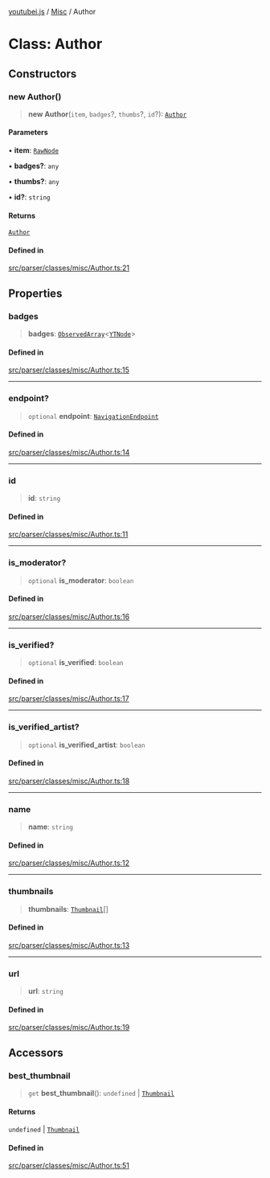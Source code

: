 [youtubei.js](../../../README.md) / [Misc](../README.md) / Author

# Class: Author

## Constructors

### new Author()

> **new Author**(`item`, `badges`?, `thumbs`?, `id`?): [`Author`](Author.md)

#### Parameters

• **item**: [`RawNode`](../../APIResponseTypes/type-aliases/RawNode.md)

• **badges?**: `any`

• **thumbs?**: `any`

• **id?**: `string`

#### Returns

[`Author`](Author.md)

#### Defined in

[src/parser/classes/misc/Author.ts:21](https://github.com/LuanRT/YouTube.js/blob/4729016fb98e7045ee4043857be7eef780c01e35/src/parser/classes/misc/Author.ts#L21)

## Properties

### badges

> **badges**: [`ObservedArray`](../../Helpers/type-aliases/ObservedArray.md)\<[`YTNode`](../../Helpers/classes/YTNode.md)\>

#### Defined in

[src/parser/classes/misc/Author.ts:15](https://github.com/LuanRT/YouTube.js/blob/4729016fb98e7045ee4043857be7eef780c01e35/src/parser/classes/misc/Author.ts#L15)

***

### endpoint?

> `optional` **endpoint**: [`NavigationEndpoint`](../../YTNodes/classes/NavigationEndpoint.md)

#### Defined in

[src/parser/classes/misc/Author.ts:14](https://github.com/LuanRT/YouTube.js/blob/4729016fb98e7045ee4043857be7eef780c01e35/src/parser/classes/misc/Author.ts#L14)

***

### id

> **id**: `string`

#### Defined in

[src/parser/classes/misc/Author.ts:11](https://github.com/LuanRT/YouTube.js/blob/4729016fb98e7045ee4043857be7eef780c01e35/src/parser/classes/misc/Author.ts#L11)

***

### is\_moderator?

> `optional` **is\_moderator**: `boolean`

#### Defined in

[src/parser/classes/misc/Author.ts:16](https://github.com/LuanRT/YouTube.js/blob/4729016fb98e7045ee4043857be7eef780c01e35/src/parser/classes/misc/Author.ts#L16)

***

### is\_verified?

> `optional` **is\_verified**: `boolean`

#### Defined in

[src/parser/classes/misc/Author.ts:17](https://github.com/LuanRT/YouTube.js/blob/4729016fb98e7045ee4043857be7eef780c01e35/src/parser/classes/misc/Author.ts#L17)

***

### is\_verified\_artist?

> `optional` **is\_verified\_artist**: `boolean`

#### Defined in

[src/parser/classes/misc/Author.ts:18](https://github.com/LuanRT/YouTube.js/blob/4729016fb98e7045ee4043857be7eef780c01e35/src/parser/classes/misc/Author.ts#L18)

***

### name

> **name**: `string`

#### Defined in

[src/parser/classes/misc/Author.ts:12](https://github.com/LuanRT/YouTube.js/blob/4729016fb98e7045ee4043857be7eef780c01e35/src/parser/classes/misc/Author.ts#L12)

***

### thumbnails

> **thumbnails**: [`Thumbnail`](Thumbnail.md)[]

#### Defined in

[src/parser/classes/misc/Author.ts:13](https://github.com/LuanRT/YouTube.js/blob/4729016fb98e7045ee4043857be7eef780c01e35/src/parser/classes/misc/Author.ts#L13)

***

### url

> **url**: `string`

#### Defined in

[src/parser/classes/misc/Author.ts:19](https://github.com/LuanRT/YouTube.js/blob/4729016fb98e7045ee4043857be7eef780c01e35/src/parser/classes/misc/Author.ts#L19)

## Accessors

### best\_thumbnail

> `get` **best\_thumbnail**(): `undefined` \| [`Thumbnail`](Thumbnail.md)

#### Returns

`undefined` \| [`Thumbnail`](Thumbnail.md)

#### Defined in

[src/parser/classes/misc/Author.ts:51](https://github.com/LuanRT/YouTube.js/blob/4729016fb98e7045ee4043857be7eef780c01e35/src/parser/classes/misc/Author.ts#L51)
